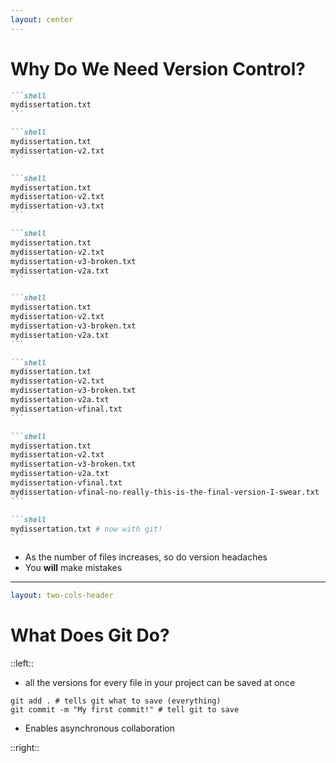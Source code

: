 ```yaml
---
layout: center
---
```


# Why Do We Need Version Control?

<v-clicks>

````md magic-move
```shell
mydissertation.txt
```

```shell
mydissertation.txt
mydissertation-v2.txt
```

```shell
mydissertation.txt
mydissertation-v2.txt
mydissertation-v3.txt
```

```shell
mydissertation.txt
mydissertation-v2.txt
mydissertation-v3-broken.txt
mydissertation-v2a.txt
```

```shell
mydissertation.txt
mydissertation-v2.txt
mydissertation-v3-broken.txt
mydissertation-v2a.txt
```

```shell
mydissertation.txt
mydissertation-v2.txt
mydissertation-v3-broken.txt
mydissertation-v2a.txt
mydissertation-vfinal.txt
```

```shell
mydissertation.txt
mydissertation-v2.txt
mydissertation-v3-broken.txt
mydissertation-v2a.txt
mydissertation-vfinal.txt
mydissertation-vfinal-no-really-this-is-the-final-version-I-swear.txt
```

```shell
mydissertation.txt # now with git!
```
````

- As the number of files increases, so do version headaches
- You **will** make mistakes

</v-clicks>

<!--
We've all been here, projects grow in complexity very fast. Even a simple project like this one, which only contains one file, may become complicated enough to require several versions. When collaboration gets thrown into the mix, it becomes even messier.
-->

---

```yaml
layout: two-cols-header
```

# What Does Git Do?

::left::

<v-clicks>

- all the versions for every file in your project can be saved
  at once

```shell
git add . # tells git what to save (everything)
git commit -m "My first commit!" # tell git to save
```

- Enables asynchronous collaboration

</v-clicks>

::right::

<SlidevVideo autoplay loop>

<source src="/word-versions.mp4">
</SlidevVideo>

<!--
You can think of Git as a very fancy version of the version control systems you may have already used, such as the one in word displayed here.

Git differentiates itself from the version control systems in word documents by applying to the entire project, as well as with some features we will talk about later that enable asynchronous collaboration.
-->
